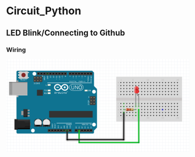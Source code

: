# Circuit_Python

## LED Blink/Connecting to Github

### Wiring

<img src = "https://github.com/hnovak94/Circuit_Python/blob/main/media%2Bwiring/Screenshot%202020-10-24%20at%204.02.45%20PM.png" height = "250">
